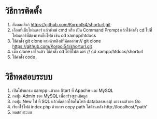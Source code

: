 # วิธีการติดตั้ง 
1. คัดลอกลิงก์ https://github.com/Korpol54/shorturl.git
2. เลือกที่เก็บโฟลเดอร์ แล้วพิมพ์ cmd หรือ เปิด Command Prompt แล้วใช้คำสั่ง cd ไปที่โฟลเดอร์ที่ต้องการเก็บไฟล์ เช่น cd xampp/htdocs
3. ใช้คำสั่ง git clone ตามด้วยลิงก์ที่คัดลอกมา//  git clone https://github.com/Korpol54/shorturl.git
4. เมื่อ clone เสร็จแล้ว ใช้คำสั่ง cd ไปที่โฟลเดอร์ // cd xampp/htdocs/shorturl
5. ใช้คำสั่ง code .

# วิธีทดสอบระบบ
1. เปิดโปรแกรม xampp แล้วกด Start ที่ Apache และ MySQL
2. กดปุ่ม Admin ของ MySQL เพื่อสร้างฐานข้อมูล
3. กดปุ่ม New ไป ที่ SQL แล้วคัดลอกโค้ดในไฟล์ database.sql มาวางแล้วกด Go
4. เรียกใช้ไฟล์ index.php ด้วยการ copy path ใส่ด้านหลัง http://localhost/'path'
5. ทดสอบระบบ

